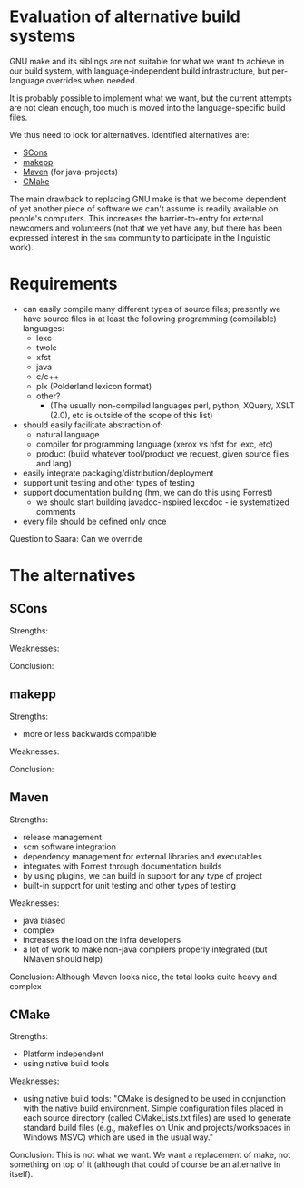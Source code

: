 # Evaluation of alternative build systems

GNU make and its siblings are not suitable for what we want to achieve in our build system, with language-independent build infrastructure, but per-language overrides when needed.

It is probably possible to implement what we want, but the current attempts are not clean enough, too much is moved into the language-specific build files.

We thus need to look for alternatives. Identified alternatives are:

* [SCons](http://www.scons.org/)
* [makepp](http://makepp.sourceforge.net/)
* [Maven](http://maven.apache.org/) (for java-projects)
* [CMake](http://www.cmake.org/)

The main drawback to replacing GNU make is that we become dependent of yet another piece of software we can't assume is readily available on people's computers. This increases the barrier-to-entry for external newcomers and volunteers (not that we yet have any, but there has been expressed interest in the `sma` community to participate in the linguistic work).

# Requirements

* can easily compile many different types of source files; presently we have source files in at least the following programming (compilable) languages:
    - lexc
    - twolc
    - xfst
    - java
    - c/c++
    - plx (Polderland lexicon format)
    - other?
        - (The usually non-compiled languages perl, python, XQuery, XSLT (2.0), etc is outside of the scope of this list)
* should easily facilitate abstraction of:
    - natural language
    - compiler for programming language (xerox vs hfst for lexc, etc)
    - product (build whatever tool/product we request, given source files and lang)
* easily integrate packaging/distribution/deployment
* support unit testing and other types of testing
* support documentation building (hm, we can do this using Forrest)
    - we should start building javadoc-inspired lexcdoc - ie systematized comments
* every file should be defined only once

Question to Saara:
Can we override

# The alternatives

## SCons

Strengths:

Weaknesses:

Conclusion:

## makepp

Strengths:
* more or less backwards compatible

Weaknesses:

Conclusion:

## Maven

Strengths:
* release management
* scm software integration
* dependency management for external libraries and executables
* integrates with Forrest through documentation builds
* by using plugins, we can build in support for any type of project
* built-in support for unit testing and other types of testing

Weaknesses:
* java biased
* complex
* increases the load on the infra developers
* a lot of work to make non-java compilers properly integrated (but NMaven should help)

Conclusion:
Although Maven looks nice, the total looks quite heavy and complex

## CMake

Strengths:
* Platform independent
* using native build tools

Weaknesses:
* using native build tools: "CMake is designed to be used in conjunction with the native build environment. Simple configuration files placed in each source directory (called CMakeLists.txt files) are used to generate standard build files (e.g., makefiles on Unix and projects/workspaces in Windows MSVC) which are used in the usual way."

Conclusion:
This is not what we want. We want a replacement of make, not something on top of it (although that could of course be an alternative in itself).
